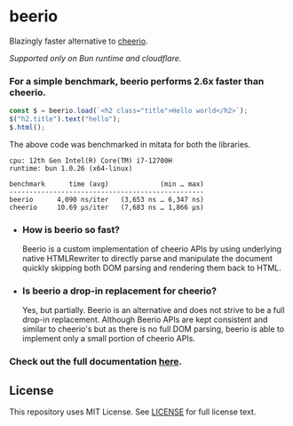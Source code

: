 # beerio
Blazingly faster alternative to [cheerio](https://cheerio.js.org/).

*Supported only on Bun runtime and cloudflare.*

### For a simple benchmark, beerio performs **2.6x faster** than cheerio.

```ts
const $ = beerio.load(`<h2 class="title">Hello world</h2>`);
$("h2.title").text("hello");
$.html();
```

The above code was benchmarked in mitata for both the libraries.

```
cpu: 12th Gen Intel(R) Core(TM) i7-12700H
runtime: bun 1.0.26 (x64-linux)

benchmark      time (avg)             (min … max)
-------------------------------------------------
beerio      4,090 ns/iter   (3,653 ns … 6,347 ns)
cheerio     10.69 µs/iter   (7,683 ns … 1,866 µs)
```

- ### How is beerio so fast?

  Beerio is a custom implementation of cheerio APIs by using underlying native HTMLRewriter to directly parse and manipulate the document quickly skipping both DOM parsing and rendering them back to HTML.

- ### Is beerio a drop-in replacement for cheerio?

  Yes, but partially. Beerio is an alternative and does not strive to be a full drop-in replacement. Although Beerio APIs are kept consistent and similar to cheerio's but as there is no full DOM parsing, beerio is able to implement only a small portion of cheerio APIs.

### Check out the full documentation [here](https://github.com/tr1ckydev/beerio/blob/main/DOCUMENTATION.md).



## License

This repository uses MIT License. See [LICENSE](https://github.com/tr1ckydev/beerio/blob/main/LICENSE) for full license text.
